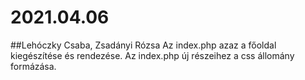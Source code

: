 # 2021.04.06
##Lehóczky Csaba, Zsadányi Rózsa
Az index.php azaz a főoldal kiegészítése és rendezése.
Az index.php új részeihez a css állomány formázása.

